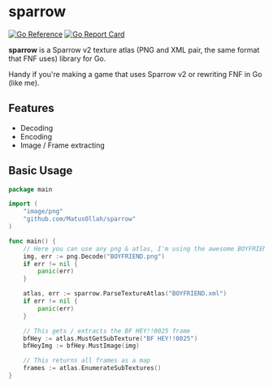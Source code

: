 # sparrow

[![Go Reference](https://pkg.go.dev/badge/github.com/MatusOllah/sparrow.svg)](https://pkg.go.dev/github.com/MatusOllah/sparrow)
[![Go Report Card](https://goreportcard.com/badge/github.com/MatusOllah/sparrow)](https://goreportcard.com/report/github.com/MatusOllah/sparrow)

**sparrow** is a Sparrow v2 texture atlas (PNG and XML pair, the same format that FNF uses) library for Go.

Handy if you're making a game that uses Sparrow v2 or rewriting FNF in Go (like me).

## Features

* Decoding
* Encoding
* Image / Frame extracting

## Basic Usage

```go
package main

import (
    "image/png"
    "github.com/MatusOllah/sparrow"
)

func main() {
    // Here you can use any png & atlas, I'm using the awesome BOYFRIEND.xml
    img, err := png.Decode("BOYFRIEND.png")
    if err != nil {
        panic(err)
    }

    atlas, err := sparrow.ParseTextureAtlas("BOYFRIEND.xml")
    if err != nil {
        panic(err)
    }

    // This gets / extracts the BF HEY!!0025 frame
    bfHey := atlas.MustGetSubTexture("BF HEY!!0025")
    bfHeyImg := bfHey.MustImage(img)

    // This returns all frames as a map
    frames := atlas.EnumerateSubTextures()
}
```

